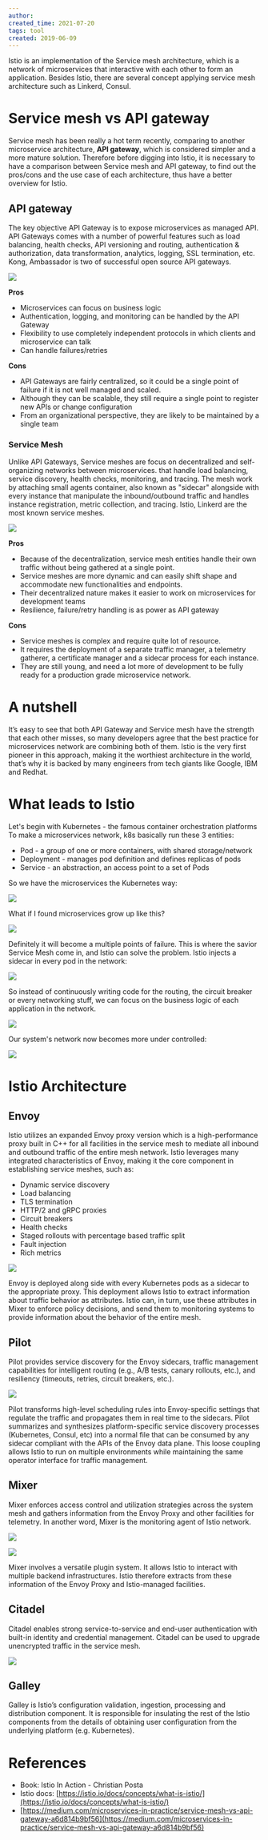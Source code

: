 ```yaml
---
author: 
created_time: 2021-07-20
tags: tool
created: 2019-06-09
---
```


Istio is an implementation of the Service mesh architecture, which is a network of microservices that interactive with each other to form an application. Besides Istio, there are several concept applying service mesh architecture such as Linkerd, Consul.

# Service mesh vs API gateway

Service mesh has been really a hot term recently, comparing to another microservice architecture, **API gateway**, which is considered simpler and a more mature solution. Therefore before digging into Istio, it is necessary to have a comparison between Service mesh and API gateway, to find out the pros/cons and the use case of each architecture, thus have a better overview for Istio.

## API gateway

The key objective API Gateway is to expose microservices as managed API. API Gateways comes with a number of powerful features such as load balancing, health checks, API versioning and routing, authentication & authorization, data transformation, analytics, logging, SSL termination, etc. Kong, Ambassador is two of successful open source API gateways.

![](https://s3.us-west-2.amazonaws.com/secure.notion-static.com/ef4b9120-9f57-4d11-a1ee-79d2bac9b9a8/Untitled.png?X-Amz-Algorithm=AWS4-HMAC-SHA256&X-Amz-Content-Sha256=UNSIGNED-PAYLOAD&X-Amz-Credential=AKIAT73L2G45EIPT3X45%2F20231031%2Fus-west-2%2Fs3%2Faws4_request&X-Amz-Date=20231031T202413Z&X-Amz-Expires=3600&X-Amz-Signature=3291ad3b062f5f5fa74c7a2e373a23437ed5d3fd2faca6f18c780806f7e52083&X-Amz-SignedHeaders=host&x-id=GetObject)

**Pros**

* Microservices can focus on business logic
* Authentication, logging, and monitoring can be handled by the API Gateway
* Flexibility to use completely independent protocols in which clients and microservice can talk
* Can handle failures/retries

**Cons**

* API Gateways are fairly centralized, so it could be a single point of failure if it is not well managed and scaled.
* Although they can be scalable, they still require a single point to register new APIs or change configuration
* From an organizational perspective, they are likely to be maintained by a single team

### **Service Mesh**

Unlike API Gateways, Service meshes are focus on decentralized and self-organizing networks between microservices. that handle load balancing, service discovery, health checks, monitoring, and tracing. The mesh work by attaching small agents container, also known as "sidecar" alongside with every instance that manipulate the inbound/outbound traffic and handles instance registration, metric collection, and tracing. Istio, Linkerd are the most known service meshes.

![](https://s3.us-west-2.amazonaws.com/secure.notion-static.com/d51e87e8-1852-4c10-b124-2c55e5c48ee3/Untitled.png?X-Amz-Algorithm=AWS4-HMAC-SHA256&X-Amz-Content-Sha256=UNSIGNED-PAYLOAD&X-Amz-Credential=AKIAT73L2G45EIPT3X45%2F20231031%2Fus-west-2%2Fs3%2Faws4_request&X-Amz-Date=20231031T202413Z&X-Amz-Expires=3600&X-Amz-Signature=c00c159cd9aae3b2cb59f14741dfc8de18b2daa4acf9656df9964c798bd1dde3&X-Amz-SignedHeaders=host&x-id=GetObject)


**Pros**

* Because of the decentralization, service mesh entities handle their own traffic without being gathered at a single point.
* Service meshes are more dynamic and can easily shift shape and accommodate new functionalities and endpoints.
* Their decentralized nature makes it easier to work on microservices for development teams
* Resilience, failure/retry handling is as power as API gateway

**Cons**

* Service meshes is complex and require quite lot of resource.
* It requires the deployment of a separate traffic manager, a telemetry gatherer, a certificate manager and a sidecar process for each instance.
* They are still young, and need a lot more of development to be fully ready for a production grade microservice network.

# A nutshell

It’s easy to see that both API Gateway and Service mesh have the strength that each other misses, so many developers agree that the best practice for microservices network are combining both of them. Istio is the very first pioneer in this approach, making it the worthiest architecture in the world, that’s why it is backed by many engineers from tech giants like Google, IBM and Redhat.

# What leads to Istio

Let's begin with Kubernetes - the famous container orchestration platforms To make a microservices network, k8s basically run these 3 entities:

* Pod - a group of one or more containers, with shared storage/network
* Deployment - manages pod definition and defines replicas of pods
* Service - an abstraction, an access point to a set of Pods

So we have the microservices the Kubernetes way:

![](https://s3.us-west-2.amazonaws.com/secure.notion-static.com/99043530-c763-4b7a-99e3-3311d05d5c31/Untitled.png?X-Amz-Algorithm=AWS4-HMAC-SHA256&X-Amz-Content-Sha256=UNSIGNED-PAYLOAD&X-Amz-Credential=AKIAT73L2G45EIPT3X45%2F20231031%2Fus-west-2%2Fs3%2Faws4_request&X-Amz-Date=20231031T202413Z&X-Amz-Expires=3600&X-Amz-Signature=af6ba2aae42946d18bfe83f802bf37e7b7989210bb890c6e55433fe95af4be52&X-Amz-SignedHeaders=host&x-id=GetObject)


What if  I found microservices grow up like this?

![](https://s3.us-west-2.amazonaws.com/secure.notion-static.com/6da149d9-eaad-49d1-9a9e-13b303886b26/Untitled.png?X-Amz-Algorithm=AWS4-HMAC-SHA256&X-Amz-Content-Sha256=UNSIGNED-PAYLOAD&X-Amz-Credential=AKIAT73L2G45EIPT3X45%2F20231031%2Fus-west-2%2Fs3%2Faws4_request&X-Amz-Date=20231031T202413Z&X-Amz-Expires=3600&X-Amz-Signature=8076290b7cabfa7433c5db5cbbcb8a9194bf0df8ba882d7ef2e02518b8b91224&X-Amz-SignedHeaders=host&x-id=GetObject)


Definitely it will become a multiple points of failure. This is where the savior Service Mesh come in, and Istio can solve the problem. Istio injects a sidecar in every pod in the network:


![](https://s3.us-west-2.amazonaws.com/secure.notion-static.com/d5f400be-6f7e-4612-8aef-e6d08e9f08b4/Untitled.png?X-Amz-Algorithm=AWS4-HMAC-SHA256&X-Amz-Content-Sha256=UNSIGNED-PAYLOAD&X-Amz-Credential=AKIAT73L2G45EIPT3X45%2F20231031%2Fus-west-2%2Fs3%2Faws4_request&X-Amz-Date=20231031T202413Z&X-Amz-Expires=3600&X-Amz-Signature=c12f3507ed7e344119efde54150f2684a98a0d3d725ac1fe05ef73ac7e810efd&X-Amz-SignedHeaders=host&x-id=GetObject)


So instead of continuously writing code for the routing, the circuit breaker or every networking stuff, we can focus on the business logic of each application in the network.

![](https://s3.us-west-2.amazonaws.com/secure.notion-static.com/521c00aa-0af5-4e75-8f4c-fa243f5e6516/Untitled.png?X-Amz-Algorithm=AWS4-HMAC-SHA256&X-Amz-Content-Sha256=UNSIGNED-PAYLOAD&X-Amz-Credential=AKIAT73L2G45EIPT3X45%2F20231031%2Fus-west-2%2Fs3%2Faws4_request&X-Amz-Date=20231031T202413Z&X-Amz-Expires=3600&X-Amz-Signature=7e9f1c08ea6c0ee8d17c1aec859650341609ebb0ecb6d36be4c7956af80be8c6&X-Amz-SignedHeaders=host&x-id=GetObject)


Our system's network now becomes more under controlled:

![](https://s3.us-west-2.amazonaws.com/secure.notion-static.com/920df72c-b847-4662-8f11-2fcf682526d2/Untitled.png?X-Amz-Algorithm=AWS4-HMAC-SHA256&X-Amz-Content-Sha256=UNSIGNED-PAYLOAD&X-Amz-Credential=AKIAT73L2G45EIPT3X45%2F20231031%2Fus-west-2%2Fs3%2Faws4_request&X-Amz-Date=20231031T202413Z&X-Amz-Expires=3600&X-Amz-Signature=ecde569de8f7c5fb1cb57cf488b6d229820f4da5f43cc7328573238c1d9ccacb&X-Amz-SignedHeaders=host&x-id=GetObject)

# Istio Architecture

## Envoy

Istio utilizes an expanded Envoy proxy version which is a high-performance proxy built in C++ for all facilities in the service mesh to mediate all inbound and outbound traffic of the entire mesh network. Istio leverages many integrated characteristics of Envoy, making it the core component in establishing service meshes, such as:

* Dynamic service discovery
* Load balancing
* TLS termination
* HTTP/2 and gRPC proxies
* Circuit breakers
* Health checks
* Staged rollouts with percentage based traffic split
* Fault injection
* Rich metrics

![](https://s3.us-west-2.amazonaws.com/secure.notion-static.com/b44f1f1c-7710-4bc1-bf3e-9c08512ae004/Untitled.png?X-Amz-Algorithm=AWS4-HMAC-SHA256&X-Amz-Content-Sha256=UNSIGNED-PAYLOAD&X-Amz-Credential=AKIAT73L2G45EIPT3X45%2F20231031%2Fus-west-2%2Fs3%2Faws4_request&X-Amz-Date=20231031T202413Z&X-Amz-Expires=3600&X-Amz-Signature=ed600014d73b419f9440a6d608a1111157c551068e907678a442fc9ff7b4b9b3&X-Amz-SignedHeaders=host&x-id=GetObject)

Envoy is deployed along side with every Kubernetes pods as a sidecar to the appropriate proxy. This deployment allows Istio to extract information about traffic behavior as attributes. Istio can, in turn, use these attributes in Mixer to enforce policy decisions, and send them to monitoring systems to provide information about the behavior of the entire mesh.

## Pilot

Pilot provides service discovery for the Envoy sidecars, traffic management capabilities for intelligent routing (e.g., A/B tests, canary rollouts, etc.), and resiliency (timeouts, retries, circuit breakers, etc.).

![](https://s3.us-west-2.amazonaws.com/secure.notion-static.com/0322d2f2-4fbe-43b8-b28d-95426ef32301/Untitled.png?X-Amz-Algorithm=AWS4-HMAC-SHA256&X-Amz-Content-Sha256=UNSIGNED-PAYLOAD&X-Amz-Credential=AKIAT73L2G45EIPT3X45%2F20231031%2Fus-west-2%2Fs3%2Faws4_request&X-Amz-Date=20231031T202413Z&X-Amz-Expires=3600&X-Amz-Signature=31efe9649e281b11d18d1657ae310e6b6ae0df8e0a28dc0dc52e8bd06e2ff8d0&X-Amz-SignedHeaders=host&x-id=GetObject)

Pilot transforms high-level scheduling rules into Envoy-specific settings that regulate the traffic and propagates them in real time to the sidecars. Pilot summarizes and synthesizes platform-specific service discovery processes (Kubernetes, Consul, etc) into a normal file that can be consumed by any sidecar compliant with the APIs of the Envoy data plane. This loose coupling allows Istio to run on multiple environments while maintaining the same operator interface for traffic management.

## Mixer

Mixer enforces access control and utilization strategies across the system mesh and gathers information from the Envoy Proxy and other facilities for telemetry. In another word, Mixer is the monitoring agent of Istio network.

![](https://s3.us-west-2.amazonaws.com/secure.notion-static.com/e1e091fa-d16f-48ca-a057-326c18b45fc8/Untitled.png?X-Amz-Algorithm=AWS4-HMAC-SHA256&X-Amz-Content-Sha256=UNSIGNED-PAYLOAD&X-Amz-Credential=AKIAT73L2G45EIPT3X45%2F20231031%2Fus-west-2%2Fs3%2Faws4_request&X-Amz-Date=20231031T202413Z&X-Amz-Expires=3600&X-Amz-Signature=25b8560cbb83a1d162f3b6afd2263ef8b9397ec2890ef791e41c60dfa4d17aa8&X-Amz-SignedHeaders=host&x-id=GetObject)

![](https://s3.us-west-2.amazonaws.com/secure.notion-static.com/331b9741-e60f-44a2-8aa8-9cddff793d48/Untitled.png?X-Amz-Algorithm=AWS4-HMAC-SHA256&X-Amz-Content-Sha256=UNSIGNED-PAYLOAD&X-Amz-Credential=AKIAT73L2G45EIPT3X45%2F20231031%2Fus-west-2%2Fs3%2Faws4_request&X-Amz-Date=20231031T202413Z&X-Amz-Expires=3600&X-Amz-Signature=bbe1f1bff3385be415382d3a52f7966274a1236887991be28ef5462f2e6a0c26&X-Amz-SignedHeaders=host&x-id=GetObject)


Mixer involves a versatile plugin system. It allows Istio to interact with multiple backend infrastructures. Istio therefore extracts from these information of the Envoy Proxy and Istio-managed facilities.

## Citadel

Citadel enables strong service-to-service and end-user authentication with built-in identity and credential management. Citadel can be used to upgrade unencrypted traffic in the service mesh.

![](https://s3.us-west-2.amazonaws.com/secure.notion-static.com/bcc08093-ae89-4119-8bcb-7ddcd87fb369/Untitled.png?X-Amz-Algorithm=AWS4-HMAC-SHA256&X-Amz-Content-Sha256=UNSIGNED-PAYLOAD&X-Amz-Credential=AKIAT73L2G45EIPT3X45%2F20231031%2Fus-west-2%2Fs3%2Faws4_request&X-Amz-Date=20231031T202413Z&X-Amz-Expires=3600&X-Amz-Signature=d7b41375d084b147d471fa582b183d9fb8d5f3a7502453d5232a472992872f47&X-Amz-SignedHeaders=host&x-id=GetObject)

##  Galley

Galley is Istio’s configuration validation, ingestion, processing and distribution component. It is responsible for insulating the rest of the Istio components from the details of obtaining user configuration from the underlying platform (e.g. Kubernetes).

# References

* Book: Istio In Action - Christian Posta
* Istio docs: [https://istio.io/docs/concepts/what-is-istio/](https://istio.io/docs/concepts/what-is-istio/)
* [https://medium.com/microservices-in-practice/service-mesh-vs-api-gateway-a6d814b9bf56](https://medium.com/microservices-in-practice/service-mesh-vs-api-gateway-a6d814b9bf56)